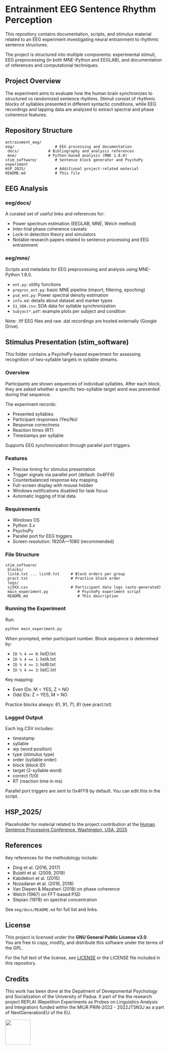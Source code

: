 # Entrainment EEG Sentence Rhythm Perception

This repository contains documentation, scripts, and stimulus material related to an EEG experiment investigating neural entrainment to rhythmic sentence structures.

The project is structured into multiple components: experimental stimuli, EEG preprocessing (in both MNE-Python and EEGLAB), and documentation of references and computational techniques.

## Project Overview

The experiment aims to evaluate how the human brain synchronizes to structured vs randomized sentence rhythms. Stimuli consist of rhythmic blocks of syllables presented in different syntactic conditions, while EEG recordings and tapping data are analyzed to extract spectral and phase coherence features.

## Repository Structure

```
entrainment_eeg/
eeg/                  # EEG processing and documentation
 docs/             # Bibliography and analysis references
 mne/              # Python-based analysis (MNE 1.8.0)
stim_software/        # Sentence block generator and PsychoPy experiment
HSP_2025/             # Additional project-related material
README.md             # This file
```

## EEG Analysis

### eeg/docs/

A curated set of useful links and references for:

- Power spectrum estimation (EEGLAB, MNE, Welch method)
- Inter-trial phase coherence caveats
- Lock-in detection theory and simulators
- Notable research papers related to sentence processing and EEG entrainment

### eeg/mne/

Scripts and metadata for EEG preprocessing and analysis using MNE-Python 1.8.0.

- `ent.py`: utility functions
- `preproc_ent.py`: basic MNE pipeline (import, filtering, epoching)
- `psd_ent.py`: Power spectral density estimation
- `info.md`: details about dataset and marker types
- `S1_SOA.csv`: SOA data for syllable synchronization
- `Subject*.pdf`: example plots per subject and condition

Note: .fif EEG files and raw .dat recordings are hosted externally (Google Drive).

## Stimulus Presentation (stim_software)

This folder contains a PsychoPy-based experiment for assessing recognition of two-syllable targets in syllable streams.

### Overview

Participants are shown sequences of individual syllables. After each block, they are asked whether a specific two-syllable target word was presented during that sequence.

The experiment records:

- Presented syllables
- Participant responses (Yes/No)
- Response correctness
- Reaction times (RT)
- Timestamps per syllable

Supports EEG synchronization through parallel port triggers.

### Features

- Precise timing for stimulus presentation
- Trigger signals via parallel port (default: 0x4FF8)
- Counterbalanced response key mapping
- Full-screen display with mouse hidden
- Windows notifications disabled for task focus
- Automatic logging of trial data

### Requirements

- Windows OS
- Python 3.x
- PsychoPy
- Parallel port for EEG triggers
- Screen resolution: 1920Ã—1080 (recommended)

### File Structure

```
stim_software/
 blocks/
 listA.txt ... listD.txt     # Block orders per group
 pract.txt                   # Practice block order
 logs/
 sjXXX.csv                   # Participant data logs (auto-generated)
 main_experiment.py             # PsychoPy experiment script
 README.md                      # This description
```

### Running the Experiment

Run:

```bash
python main_experiment.py
```

When prompted, enter participant number. Block sequence is determined by:

- `ID % 4 == 0`: listD.txt
- `ID % 4 == 1`: listA.txt
- `ID % 4 == 2`: listB.txt
- `ID % 4 == 3`: listC.txt

Key mapping:

- Even IDs: M = YES, Z = NO
- Odd IDs: Z = YES, M = NO

Practice blocks always: 61, 91, 71, 81 (see pract.txt)

### Logged Output

Each log CSV includes:

- timestamp
- syllable
- wp (word position)
- type (stimulus type)
- order (syllable order)
- block (block ID)
- target (2-syllable word)
- correct (1/0)
- RT (reaction time in ms)

Parallel port triggers are sent to 0x4FF8 by default. You can edit this in the script.

## HSP_2025/

Placeholder for material related to the project contribution at the [Human Sentence Processing Conference, Washington, USA, 2025](https://hsp2025.github.io/)

## References

Key references for the methodology include:

- Ding et al. (2016, 2017)
- Buiatti et al. (2009, 2019)
- Kabdebon et al. (2015)
- Nozadaran et al. (2016, 2018)
- Van Diepen & Mazaheri (2018) on phase coherence
- Welch (1967) on FFT-based PSD
- Slepian (1978) on spectral concentration

See `eeg/docs/README.md` for full list and links.

## License

This project is licensed under the **GNU General Public License v3.0**.  
You are free to copy, modify, and distribute this software under the terms of the GPL.

For the full text of the license, see [LICENSE](https://www.gnu.org/licenses/gpl-3.0.en.html) or the LICENSE file included in this repository.

##  Credits

This work has been done at the Depatment of Devepomental Psychology and Socialization of the University of Padua. It part of the the research project REPLAI (Repetition Experiments as Probes on Linguistics Analysis and Integration) funded within the MIUR PRIN-2022 - 2022JT5N3J as a part of NextGenerationEU of the EU.

[<img src="logo/logodpss.png" height="80">](https://www.dpss.unipd.it/)
